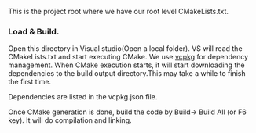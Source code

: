 
This is the project root where we have our root level CMakeLists.txt.
### Load & Build. 

Open this directory in Visual studio(Open a local folder).
VS will read the CMakeLists.txt and start executing CMake.
We use [vcpkg](https://vcpkg.io) for dependency management. When CMake execution starts, it will start downloading the dependencies to the build output directory.This may take a while to finish the first time.

Dependencies are listed in the vcpkg.json file.

Once CMake generation is done, build the code by Build-> Build All (or F6 key). It will do compilation and linking.
